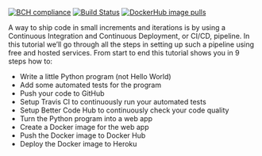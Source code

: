 [![BCH compliance](https://bettercodehub.com/edge/badge/kumarnikhil936/EndToEndMachineLearningPipeline?branch=master)](https://bettercodehub.com/)
[![Build Status](https://travis-ci.com/kumarnikhil936/EndToEndMachineLearningPipeline.svg?branch=master)](https://travis-ci.com/)
[![DockerHub image pulls](https://img.shields.io/docker/pulls/kumarnikhil936/buzz)](https://hub.docker.com/repository/docker/kumarnikhil936/buzz/general)


A way to ship code in small increments and iterations is by using a Continuous Integration and Continuous Deployment, or CI/CD, pipeline. 
In this tutorial we’ll go through all the steps in setting up such a pipeline using free and hosted services. 
From start to end this tutorial shows you in 9 steps how to:
- Write a little Python program (not Hello World)
- Add some automated tests for the program
- Push your code to GitHub
- Setup Travis CI to continuously run your automated tests
- Setup Better Code Hub to continuously check your code quality
- Turn the Python program into a web app
- Create a Docker image for the web app
- Push the Docker image to Docker Hub
- Deploy the Docker image to Heroku
